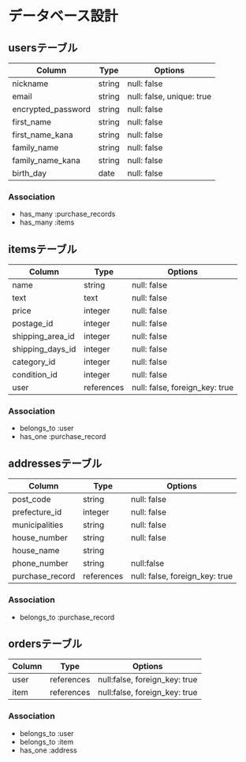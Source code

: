 # データベース設計

## usersテーブル

| Column                  | Type   | Options                   |
| ----------------------- | ------ | ------------------------- |
| nickname                | string | null: false               |
| email                   | string | null: false, unique: true |
| encrypted_password      | string | null: false               |
| first_name              | string | null: false               |
| first_name_kana         | string | null: false               |
| family_name             | string | null: false               |
| family_name_kana        | string | null: false               |
| birth_day               | date   | null: false               |

### Association

* has_many :purchase_records
* has_many :items

## itemsテーブル

| Column           | Type       | Options                        |
| ---------------- | ---------- | ------------------------------ |
| name             | string     | null: false                    |
| text             | text       | null: false                    |
| price            | integer    | null: false                    |
| postage_id       | integer    | null: false                    |
| shipping_area_id | integer    | null: false                    |
| shipping_days_id | integer    | null: false                    |
| category_id      | integer    | null: false                    |
| condition_id     | integer    | null: false                    |
| user             | references | null: false, foreign_key: true |

### Association

* belongs_to :user
* has_one :purchase_record

## addressesテーブル

| Column              | Type       | Options                        |
| ------------------- | ---------- | ------------------------------ |
| post_code           | string     | null: false                    |
| prefecture_id       | integer    | null: false                    |
| municipalities      | string     | null: false                    |
| house_number        | string     | null: false                    |
| house_name          | string     |
| phone_number        | string     | null:false                     | 
| purchase_record     | references | null: false, foreign_key: true |

### Association

* belongs_to :purchase_record

## ordersテーブル

| Column  | Type       | Options                       |
| ------- | ---------  | ----------------------------- |
| user    | references | null:false, foreign_key: true |
| item    | references | null:false, foreign_key: true |

### Association

* belongs_to :user
* belongs_to :item
* has_one :address